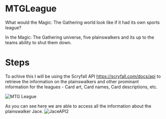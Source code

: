  # MTGLeague
What would the Magic: The Gathering world look like if it had its own sports league?

In the Magic: The Gathering universe, five plainswalkers and its up to the teams ability to shut them down.

# Steps
To achive this I will be using the Scryfall API https://scryfall.com/docs/api to retrieve the information on the plainswalkers and other prominant information for the leagues - Card art, Card names, Card descriptions, etc.

![MTG League](https://github.com/user-attachments/assets/d0df8fd6-1750-42df-98fb-73df7e3637a9)

As you can see here we are able to access all the information about the plainswalker Jace.
![JaceAPI2](https://github.com/user-attachments/assets/baf7a366-81ee-420b-aee4-8a4862404000)
